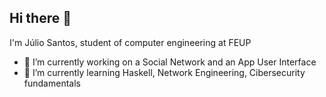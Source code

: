 ## Hi there 👋

I'm Júlio Santos, student of computer engineering at FEUP

- 🔭 I’m currently working on a Social Network and an App User Interface
- 🌱 I’m currently learning Haskell, Network Engineering, Cibersecurity fundamentals
<!--
- 👯 I’m looking to collaborate on ...
- 🤔 I’m looking for help with ...
- 💬 Ask me about ...
- 📫 How to reach me: ...
- ⚡ Fun fact: ...
-->
